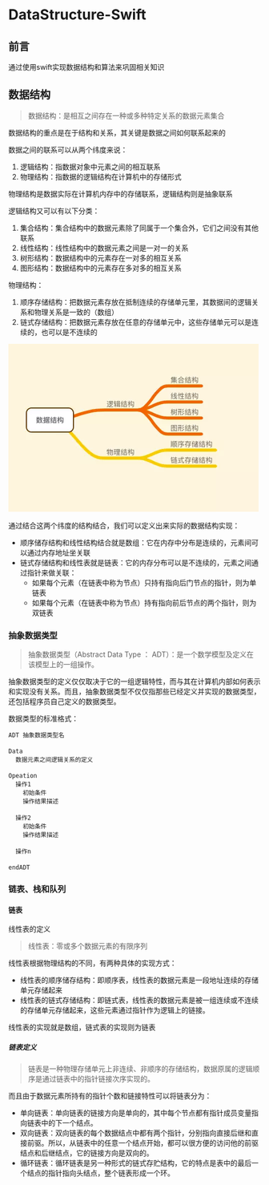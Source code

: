 # DataStructure-Swift
## 前言
通过使用swift实现数据结构和算法来巩固相关知识
## 数据结构
> 数据结构：是相互之间存在一种或多种特定关系的数据元素集合

数据结构的重点是在于结构和关系，其关键是数据之间如何联系起来的

数据之间的联系可以从两个纬度来说：
1. 逻辑结构：指数据对象中元素之间的相互联系
2. 物理结构：指数据的逻辑结构在计算机中的存储形式

物理结构是数据实际在计算机内存中的存储联系，逻辑结构则是抽象联系

逻辑结构又可以有以下分类：
1. 集合结构：集合结构中的数据元素除了同属于一个集合外，它们之间没有其他联系
2. 线性结构：线性结构中的数据元素之间是一对一的关系
3. 树形结构：数据结构中的元素存在一对多的相互关系
4. 图形结构：数据结构中的元素存在多对多的相互关系

物理结构：
1. 顺序存储结构：把数据元素存放在抵制连续的存储单元里，其数据间的逻辑关系和物理关系是一致的（数组）
2. 链式存储结构：把数据元素存放在任意的存储单元中，这些存储单元可以是连续的，也可以是不连续的


![avatar](pic01.png)

通过结合这两个纬度的结构结合，我们可以定义出来实际的数据结构实现：
* 顺序储存结构和线性结构结合就是数组：它在内存中分布是连续的，元素间可以通过内存地址坐关联
* 链式存储结构和线性表就是链表：它的内存分布可以是不连续的，元素之间通过指针来做关联：
  * 如果每个元素（在链表中称为节点）只持有指向后门节点的指针，则为单链表
  * 如果每个元素（在链表中称为节点）持有指向前后节点的两个指针，则为双链表

### 抽象数据类型
>抽象数据类型（Abstract Data Type ： ADT）：是一个数学模型及定义在该模型上的一组操作。

抽象数据类型的定义仅仅取决于它的一组逻辑特性，而与其在计算机内部如何表示和实现没有关系。而且，抽象数据类型不仅仅指那些已经定义并实现的数据类型，还包括程序员自己定义的数据类型。

数据类型的标准格式：

    ADT 抽象数据类型名

    Data
      数据元素之间逻辑关系的定义

    Opeation
      操作1
        初始条件
        操作结果描述

      操作2
        初始条件
        操作结果描述

      操作n

    endADT

### 链表、栈和队列

#### 链表
线性表的定义
> 线性表：零或多个数据元素的有限序列

线性表根据物理结构的不同，有两种具体的实现方式：
* 线性表的顺序储存结构：即顺序表，线性表的数据元素是一段地址连续的存储单元存储起来
* 线性表的链式存储结构：即链式表，线性表的数据元素是被一组连续或不连续的存储单元存储起来，这些元素通过指针作为逻辑上的链接。

线性表的实现就是数组，链式表的实现则为链表

##### 链表定义
> 链表是一种物理存储单元上非连续、非顺序的存储结构，数据原属的逻辑顺序是通过链表中的指针链接次序实现的。

而且由于数据元素所持有的指针个数和链接特性可以将链表分为：
* 单向链表：单向链表的链接方向是单向的，其中每个节点都有指针成员变量指向链表中的下一个结点。
* 双向链表：双向链表的每个数据结点中都有两个指针，分别指向直接后继和直接前驱。所以，从链表中的任意一个结点开始，都可以很方便的访问他的前驱结点和后继结点，它的链接方向是双向的。
* 循环链表：循环链表是另一种形式的链式存贮结构，它的特点是表中的最后一个结点的指针指向头结点，整个链表形成一个环。
